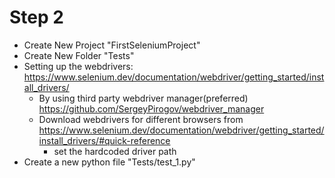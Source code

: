 # Step 2

+ Create New Project "FirstSeleniumProject"
+ Create New Folder "Tests"
+ Setting up the webdrivers: https://www.selenium.dev/documentation/webdriver/getting_started/install_drivers/
  + By using third party webdriver manager(preferred) https://github.com/SergeyPirogov/webdriver_manager
  + Download webdrivers for different browsers from https://www.selenium.dev/documentation/webdriver/getting_started/install_drivers/#quick-reference
    + set the hardcoded driver path
+ Create a new python file "Tests/test_1.py"
